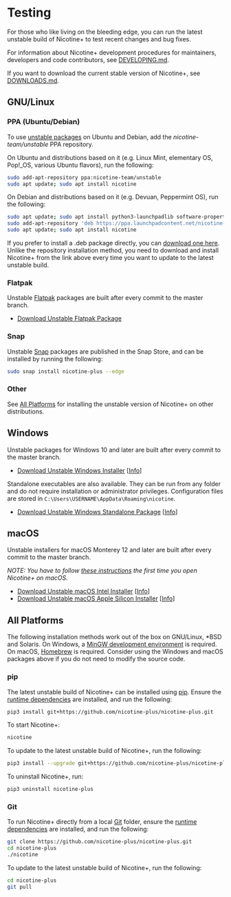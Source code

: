# Testing

For those who like living on the bleeding edge, you can run the latest unstable build of Nicotine+ to test recent changes and bug fixes.

For information about Nicotine+ development procedures for maintainers, developers and code contributors, see [DEVELOPING.md](DEVELOPING.md).

If you want to download the current stable version of Nicotine+, see [DOWNLOADS.md](DOWNLOADS.md).


## GNU/Linux

### PPA (Ubuntu/Debian)

To use [unstable packages](https://launchpad.net/~nicotine-team/+archive/ubuntu/unstable) on Ubuntu and Debian, add the *nicotine-team/unstable* PPA repository.

On Ubuntu and distributions based on it (e.g. Linux Mint, elementary OS, Pop!_OS, various Ubuntu flavors), run the following:

```sh
sudo add-apt-repository ppa:nicotine-team/unstable
sudo apt update; sudo apt install nicotine
```

On Debian and distributions based on it (e.g. Devuan, Peppermint OS), run the following:

```sh
sudo apt update; sudo apt install python3-launchpadlib software-properties-common
sudo add-apt-repository 'deb https://ppa.launchpadcontent.net/nicotine-team/unstable/ubuntu jammy main'
sudo apt update; sudo apt install nicotine
```

If you prefer to install a .deb package directly, you can [download one here](https://nightly.link/nicotine-plus/nicotine-plus/workflows/packaging/master/debian-package.zip). Unlike the repository installation method, you need to download and install Nicotine+ from the link above every time you want to update to the latest unstable build.

### Flatpak

Unstable [Flatpak](https://www.flatpak.org/setup/) packages are built after every commit to the master branch.

- [Download Unstable Flatpak Package](https://nightly.link/nicotine-plus/nicotine-plus/workflows/packaging/master/flatpak-package-x86_64.zip)

### Snap

Unstable [Snap](https://snapcraft.io/docs/installing-snapd) packages are published in the Snap Store, and can be installed by running the following:

```sh
sudo snap install nicotine-plus --edge
```

### Other

See [All Platforms](#all-platforms) for installing the unstable version of Nicotine+ on other distributions.


## Windows

Unstable packages for Windows 10 and later are built after every commit to the master branch.

- [Download Unstable Windows Installer](https://nightly.link/nicotine-plus/nicotine-plus/workflows/packaging/master/windows-x86_64-installer.zip) [[Info](https://nightly.link/nicotine-plus/nicotine-plus/workflows/packaging/master/windows-x86_64-installer)]

Standalone executables are also available. They can be run from any folder and do not require installation or administrator privileges. Configuration files are stored in `C:\Users\USERNAME\AppData\Roaming\nicotine`.

- [Download Unstable Windows Standalone Package](https://nightly.link/nicotine-plus/nicotine-plus/workflows/packaging/master/windows-x86_64-package.zip) [[Info](https://nightly.link/nicotine-plus/nicotine-plus/workflows/packaging/master/windows-x86_64-package)]

## macOS

Unstable installers for macOS Monterey 12 and later are built after every commit to the master branch.

*NOTE: You have to follow [these instructions](https://support.apple.com/guide/mac-help/open-a-mac-app-from-an-unidentified-developer-mh40616/mac) the first time you open Nicotine+ on macOS.*

- [Download Unstable macOS Intel Installer](https://nightly.link/nicotine-plus/nicotine-plus/workflows/packaging/master/macos-x86_64-installer.zip) [[Info](https://nightly.link/nicotine-plus/nicotine-plus/workflows/packaging/master/macos-x86_64-installer)]
- [Download Unstable macOS Apple Silicon Installer](https://nightly.link/nicotine-plus/nicotine-plus/workflows/packaging/master/macos-arm64-installer.zip) [[Info](https://nightly.link/nicotine-plus/nicotine-plus/workflows/packaging/master/macos-arm64-installer)]


## All Platforms

The following installation methods work out of the box on GNU/Linux, *BSD and Solaris. On Windows, a [MinGW development environment](PACKAGING.md#windows) is required. On macOS, [Homebrew](PACKAGING.md#macos) is required. Consider using the Windows and macOS packages above if you do not need to modify the source code.

### pip

The latest unstable build of Nicotine+ can be installed using [pip](https://pip.pypa.io/). Ensure the [runtime dependencies](DEPENDENCIES.md) are installed, and run the following:

```sh
pip3 install git+https://github.com/nicotine-plus/nicotine-plus.git
```

To start Nicotine+:

```sh
nicotine
```

To update to the latest unstable build of Nicotine+, run the following:

```sh
pip3 install --upgrade git+https://github.com/nicotine-plus/nicotine-plus.git
```

To uninstall Nicotine+, run:

```sh
pip3 uninstall nicotine-plus
```

### Git

To run Nicotine+ directly from a local [Git](https://git-scm.com/) folder, ensure the [runtime dependencies](DEPENDENCIES.md) are installed, and run the following:

```sh
git clone https://github.com/nicotine-plus/nicotine-plus.git
cd nicotine-plus
./nicotine
```

To update to the latest unstable build of Nicotine+, run the following:

```sh
cd nicotine-plus
git pull
```
